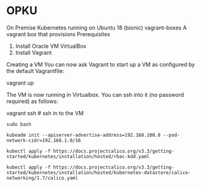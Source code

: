 # OPKU
On Premise Kubernetes running on Ubuntu 18 (bionic) 
vagrant-boxes
A vagrant box that provisions 
Prerequisites
1.	Install Oracle VM VirtualBox
2.	Install Vagrant


Creating a VM
You can now ask Vagrant to start up a VM as configured by the default Vagrantfile:

  vagrant up 

The VM is now running in Virtualbox. You can ssh into it (no password required) as follows:

  vagrant ssh # ssh in to the VM

    sudo bash

    kubeadm init --apiserver-advertise-address=192.168.100.8 --pod-network-cidr=192.168.1.0/16
    
    kubectl apply -f https://docs.projectcalico.org/v3.3/getting-started/kubernetes/installation/hosted/rbac-kdd.yaml
    
    kubectl apply -f https://docs.projectcalico.org/v3.3/getting-started/kubernetes/installation/hosted/kubernetes-datastore/calico-networking/1.7/calico.yaml
